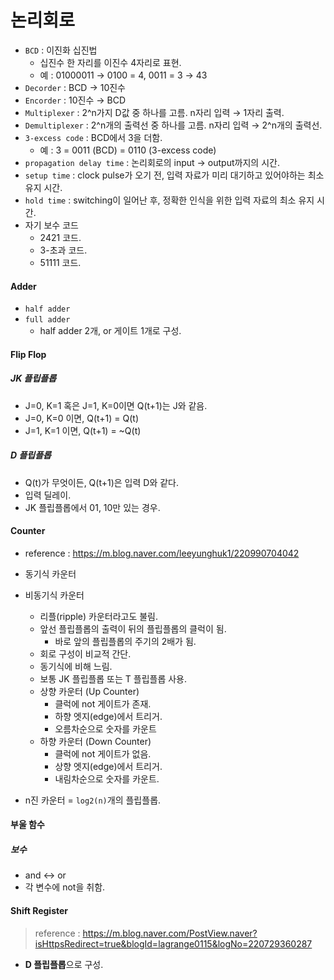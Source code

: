 # 논리회로

* `BCD` : 이진화 십진법
  * 십진수 한 자리를 이진수 4자리로 표현.
  * 예 : 01000011 → 0100 = 4, 0011 = 3 → 43
* `Decorder` : BCD → 10진수
* `Encorder` : 10진수 → BCD
* `Multiplexer` :  2^n가지 D값 중 하나를 고름. n자리 입력 → 1자리 출력.
* `Demultiplexer` : 2^n개의 출력선 중 하나를 고름. n자리 입력 → 2^n개의 출력선.
* `3-excess code` : BCD에서 3을 더함.
  * 예 : 3 = 0011 (BCD)  = 0110 (3-excess code)
* `propagation delay time` : 논리회로의 input → output까지의 시간.
* `setup time` : clock pulse가 오기 전, 입력 자료가 미리 대기하고 있어야하는 최소 유지 시간.
* `hold time` : switching이 일어난 후, 정확한 인식을 위한 입력 자료의 최소 유지 시간.
* 자기 보수 코드
  * 2421 코드.
  * 3-초과 코드.
  * 51111 코드.



#### Adder

* `half adder`
* `full adder`
  * half adder 2개, or 게이트 1개로 구성.



#### Flip Flop

##### JK 플립플롭

* J=0, K=1 혹은 J=1, K=0이면 Q(t+1)는 J와 같음.
* J=0, K=0 이면, Q(t+1) = Q(t)
* J=1, K=1 이면, Q(t+1) = ~Q(t)

##### D 플립플롭

* Q(t)가 무엇이든, Q(t+1)은 입력 D와 같다.
* 입력 딜레이.
* JK 플립플롭에서 01, 10만 있는 경우.



#### Counter

* reference : https://m.blog.naver.com/leeyunghuk1/220990704042

* 동기식 카운터
* 비동기식 카운터
  * 리플(ripple) 카운터라고도 불림.
  * 앞선 플립플롭의 출력이 뒤의 플립플롭의 클럭이 됨.
    * 바로 앞의 플립플롭의 주기의 2배가 됨.
  * 회로 구성이 비교적 간단.
  * 동기식에 비해 느림.
  * 보통 JK 플립플롭 또는 T 플립플롭 사용.
  * 상향 카운터 (Up Counter) 
    * 클럭에 not 게이트가 존재.
    * 하향 엣지(edge)에서 트리거.
    * 오름차순으로 숫자를 카운트
  * 하향 카운터 (Down Counter)
    * 클럭에 not 게이트가 없음.
    * 상향 엣지(edge)에서 트리거.
    * 내림차순으로 숫자를 카운트.
* n진 카운터 = `log2(n)`개의 플립플롭.



#### 부울 함수

##### 보수

* and ↔ or
* 각 변수에 not을 취함.



#### Shift Register

> reference : https://m.blog.naver.com/PostView.naver?isHttpsRedirect=true&blogId=lagrange0115&logNo=220729360287

* **D 플립플롭**으로 구성.

